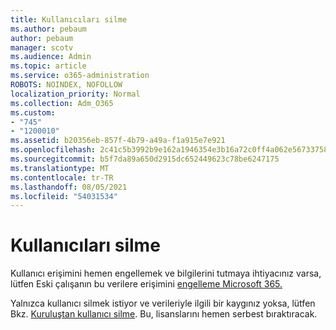 ```yaml
---
title: Kullanıcıları silme
ms.author: pebaum
author: pebaum
manager: scotv
ms.audience: Admin
ms.topic: article
ms.service: o365-administration
ROBOTS: NOINDEX, NOFOLLOW
localization_priority: Normal
ms.collection: Adm_O365
ms.custom:
- "745"
- "1200010"
ms.assetid: b20356eb-857f-4b79-a49a-f1a915e7e921
ms.openlocfilehash: 2c41c5b3992b9e162a1946354e3b16a72c0ff4a062e56733758f5a888231b866
ms.sourcegitcommit: b5f7da89a650d2915dc652449623c78be6247175
ms.translationtype: MT
ms.contentlocale: tr-TR
ms.lasthandoff: 08/05/2021
ms.locfileid: "54031534"
---
```

# <a name="deleting-users"></a>Kullanıcıları silme

Kullanıcı erişimini hemen engellemek ve bilgilerini tutmaya ihtiyacınız varsa, lütfen Eski çalışanın bu verilere erişimini [engelleme Microsoft 365.](https://docs.microsoft.com/microsoft-365/admin/add-users/remove-former-employee#block-a-former-employees-access-to-microsoft-365-data)
  
Yalnızca kullanıcı silmek istiyor ve verileriyle ilgili bir kaygınız yoksa, lütfen Bkz. [Kuruluştan kullanıcı silme](https://docs.microsoft.com/microsoft-365/admin/add-users/delete-a-user). Bu, lisanslarını hemen serbest bıraktıracak.
  